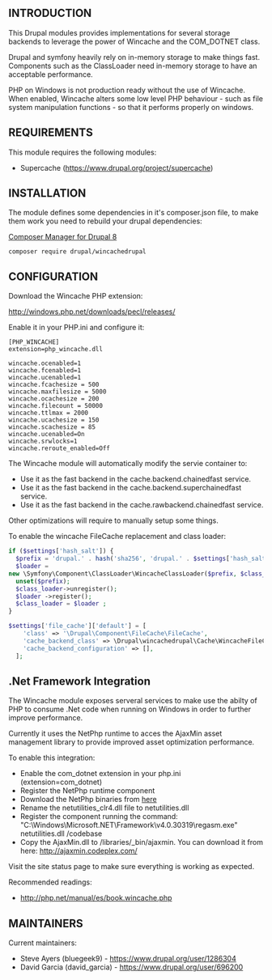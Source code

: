 INTRODUCTION
------------

This Drupal modules provides implementations for several storage backends to
leverage the power of Wincache and the COM_DOTNET class.

Drupal and symfony heavily rely on in-memory storage to make things fast.
Components such as the ClassLoader need in-memory storage to have an acceptable
performance.

PHP on Windows is not production ready without the use of Wincache. When
enabled, Wincache alters some low level PHP behaviour - such as file system
manipulation functions - so that it performs properly on windows.


REQUIREMENTS
------------
This module requires the following modules:

 * Supercache (https://www.drupal.org/project/supercache)


INSTALLATION
------------

The module defines some dependencies in it's composer.json file, to make them
work you need to rebuild your drupal dependencies:

[Composer Manager for Drupal 8](https://www.drupal.org/node/2405811)

`composer require drupal/wincachedrupal`


CONFIGURATION
-------------

Download the Wincache PHP extension:

 http://windows.php.net/downloads/pecl/releases/

Enable it in your PHP.ini and configure it:
```
[PHP_WINCACHE]
extension=php_wincache.dll

wincache.ocenabled=1
wincache.fcenabled=1
wincache.ucenabled=1
wincache.fcachesize = 500
wincache.maxfilesize = 5000
wincache.ocachesize = 200
wincache.filecount = 50000
wincache.ttlmax = 2000
wincache.ucachesize = 150
wincache.scachesize = 85
wincache.ucenabled=On
wincache.srwlocks=1
wincache.reroute_enabled=Off
```

The Wincache module will automatically modify the servie container to:

- Use it as the fast backend in the cache.backend.chainedfast service.
- Use it as the fast backend in the cache.backend.superchainedfast service.
- Use it as the fast backend in the cache.rawbackend.chainedfast service.

Other optimizations will require to manually setup some things.

To enable the wincache FileCache replacement and class loader:

```php
if ($settings['hash_salt']) {
  $prefix = 'drupal.' . hash('sha256', 'drupal.' . $settings['hash_salt']);
  $loader =
new \Symfony\Component\ClassLoader\WincacheClassLoader($prefix, $class_loader);
  unset($prefix);
  $class_loader->unregister();
  $loader ->register();
  $class_loader = $loader ;
}

$settings['file_cache']['default'] = [
    'class' => '\Drupal\Component\FileCache\FileCache',
    'cache_backend_class' => \Drupal\wincachedrupal\Cache\WincacheFileCacheBackend::class,
    'cache_backend_configuration' => [],
  ];
```

.Net Framework Integration
--------------------------

The Wincache module exposes serveral services to make use the abilty of PHP to
consume .Net code when running on Windows in order to further improve
performance.

Currently it uses the NetPhp runtime to acces the AjaxMin asset management
library to provide improved asset optimization performance.

To enable this integration:

- Enable the com_dotnet extension in your php.ini (extension=com_dotnet)
- Register the NetPhp runtime component
 - Download the NetPhp binaries from
  [here](http://www.drupalonwindows.com/sites/default/files/netphp2_0_0_4.zip)
 - Rename the netutilities_clr4.dll file to netutilities.dll
 - Register the component running the command:
 "C:\Windows\Microsoft.NET\Framework\v4.0.30319\regasm.exe" netutilities.dll
  /codebase
- Copy the AjaxMin.dll to /libraries/_bin/ajaxmin. You can download it from
here: http://ajaxmin.codeplex.com/

Visit the site status page to make sure everything is working as expected.


Recommended readings:

- http://php.net/manual/es/book.wincache.php

MAINTAINERS
-----------
Current maintainers:
 * Steve Ayers (bluegeek9) - https://www.drupal.org/user/1286304
 * David Garcia (david_garcia) - https://www.drupal.org/user/696200
